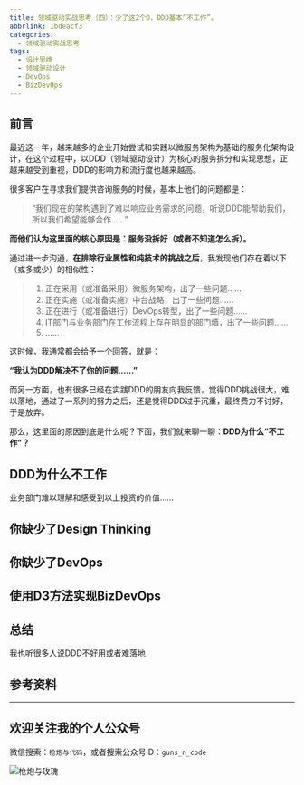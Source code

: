 ```yaml
---
title: 领域驱动实战思考（四）：少了这2个D，DDD基本“不工作”。
abbrlink: 1bdeacf3
categories:
  - 领域驱动实战思考
tags:
  - 设计思维
  - 领域驱动设计
  - DevOps
  - BizDevOps
---
```


## 前言

最近这一年，越来越多的企业开始尝试和实践以微服务架构为基础的服务化架构设计，在这个过程中，以DDD（领域驱动设计）为核心的服务拆分和实现思想，正越来越受到重视，DDD的影响力和流行度也越来越高。

很多客户在寻求我们提供咨询服务的时候，基本上他们的问题都是：

>“我们现在的架构遇到了难以响应业务需求的问题，听说DDD能帮助我们，所以我们希望能够合作……”

**而他们认为这里面的核心原因是：服务没拆好（或者不知道怎么拆）。**

通过进一步沟通，**在排除行业属性和纯技术的挑战之后**，我发现他们存在着以下（或多或少）的相似性：

> 1. 正在采用（或准备采用）微服务架构，出了一些问题……
> 2. 正在实施（或准备实施）中台战略，出了一些问题……
> 3. 正在进行（或准备进行）DevOps转型，出了一些问题……
> 4. IT部门与业务部门在工作流程上存在明显的部门墙，出了一些问题……
> 5. ……

这时候，我通常都会给予一个回答，就是：

**“我认为DDD解决不了你的问题……”**

而另一方面，也有很多已经在实践DDD的朋友向我反馈，觉得DDD挑战很大，难以落地，通过了一系列的努力之后，还是觉得DDD过于沉重，最终费力不讨好，于是放弃。

那么，这里面的原因到底是什么呢？下面，我们就来聊一聊：**DDD为什么“不工作”？**

## DDD为什么不工作

业务部门难以理解和感受到以上投资的价值……

## 你缺少了Design Thinking

## 你缺少了DevOps

## 使用D3方法实现BizDevOps

## 总结

我也听很多人说DDD不好用或者难落地

## 参考资料

---

## 欢迎关注我的个人公众号

微信搜索：`枪炮与代码`，或者搜索公众号ID：`guns_n_code`

![枪炮与玫瑰](https://huhao-dev.oss-cn-beijing.aliyuncs.com/2020-01-20-wechat.png)